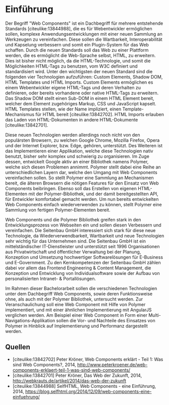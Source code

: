 # Einführung

Der Begriff "Web Components" ist ein Dachbegriff für mehrere entstehende Standards [citeulike:13844988], die es für Webentwickler ermöglichen sollen, komplexe Anwendungsentwicklungen mit einer neuen Sammlung an Werkzeugen zu vereinfachen. Diese sollen die Wartbarkeit, Interoperabilität und Kapselung verbessern und somit ein Plugin-System für das Web schaffen. Durch die neuen Standards soll das Web zu einer Plattform werden, die es ermöglicht die Web-Sprache selbst, HTML, zu erweitern. Dies ist bisher nicht möglich, da die HTML-Technologie, und somit die Möglichkeiten HTML-Tags zu benutzen, vom W3C definiert und standardisiert wird. Unter den wichtigsten der neuen Standard sind die folgenden vier Technologien aufzuführen: Custom Elements, Shadow DOM, HTML Templates und HTML Imports. Custom Elements ermöglichen es einem Webentwickler eigene HTML-Tags und deren Verhalten zu definieren, oder bereits vorhandene oder native HTML-Tags zu erweitern. Das Shadow DOM stellt einen Sub-DOM in einem HTML Element bereit, welcher dem Element zugehöriges Markup, CSS und JavaScript kapselt. HTML Templates stellen, wie der Name impliziert, einen Template-Mechanismus für HTML bereit [citeulike:13842702]. HTML Imports erlauben das Laden von HTML-Dokumenten in andere HTML-Dokumente [citeulike:13842701].

Diese neuen Technologien werden allerdings noch nicht von den populärsten Browsern, zu welchen Google Chrome, Mozilla Firefox, Opera und der Internet Explorer, bzw. Edge, gehören, unterstützt. Des Weiteren ist das Implementieren einer Applikation, welche diese Technologien nativ benutzt, bisher sehr komplex und schwierig zu organisieren. Im Zuge dessen, entwickelt Google aktiv an einer Bibliothek namens Polymer, welche sich diesen Problemen annimmt.
Polymer stellt dabei eine Reihe an unterschiedlichen Layern dar, welche den Umgang mit Web Components vereinfachen sollen. So stellt Polymer eine Sammlung an Mechanismen bereit, die älteren Browsern die nötigen Features für den Einsatz von Web Components beibringen. Ebenso soll das Erstellen von eigenen HTML-Elementen mit der Polymer-Bibliothek, und der damit bereitgestellten API, für Entwickler komfortabel gemacht werden. Um nun bereits entwickelten Web Components einfach wiederverwenden zu können, stellt Polymer eine Sammlung von fertigen Polymer-Elementen bereit.

Web Components und die Polymer Bibliothek greifen stark in den Entwicklungsprozess von Webseiten ein und sollen diesen Verbessern und vereinfachen. Die Seitenbau GmbH interessiert sich stark für diese neue Technologie, da Wiederverwendbarkeit, Wartbarkeit und neue Technologien sehr wichtig für das Unternehmen sind.
Die Seitenbau GmbH ist ein mittelständischer IT-Dienstleister und unterstützt seit 1996 Organisationen aus Privatwirtschaft und öffentlicher Verwaltung bei der Planung, Konzeption und Umsetzung hochwertiger Softwarelösungen für E-Business und E-Government. Zu den Kernkompetenzen der Seitenbau GmbH zählen dabei vor allem das Frontend Engineering & Content Management, die Konzeption und Entwicklung von Individualsoftware sowie der Aufbau von personalisierten Intranet- & Portallösungen.

Im Rahmen dieser Bachelorarbeit sollen die verschiedenen Technologien unter dem Dachbegriff Web Components, sowie deren Funktionsweise ohne, als auch mit der Polymer Bibliothek, untersucht werden. Zur Veranschaulichung soll eine Web Component mit Hilfe von Polymer implementiert, und mit einer ähnlichen Implementierung mit AngularJS verglichen werden. Am Beispiel einer Web Component in Form einer Multi-Navigations-Applikation sollen die Vor- und Nachteile des Einsatzes von Polymer in Hinblick auf Implementierung und Performanz dargestellt werden.


## Quellen

- [citeulike:13842702] Peter Kröner, Web Components erklärt - Teil 1: Was sind Web Components?, 2014, http://www.peterkroener.de/web-components-erklaert-teil-1-was-sind-web-components/
- [citeulike:13842701] Peter Kröner, Das Web der Zukunft, 2014, http://webkrauts.de/artikel/2014/das-web-der-zukunft
- [citeulike:13844988] SelfHTML, Web Components - eine Einführung, 2014, https://blog.selfhtml.org/2014/12/09/web-components-eine-einfuehrung/
